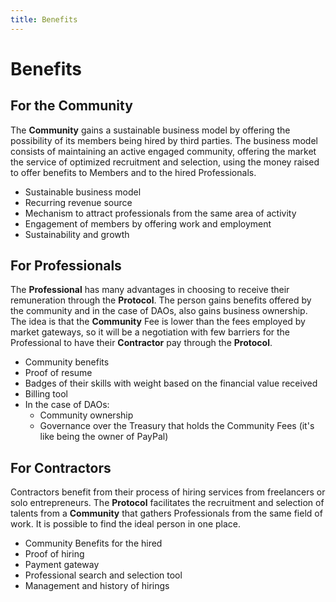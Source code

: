 ```yaml
---
title: Benefits
---
```


# Benefits

## For the Community

The **Community** gains a sustainable business model by offering the possibility of its members being hired by third parties. The business model consists of maintaining an active engaged community, offering the market the service of optimized recruitment and selection, using the money raised to offer benefits to Members and to the hired Professionals.

- Sustainable business model
- Recurring revenue source
- Mechanism to attract professionals from the same area of activity
- Engagement of members by offering work and employment
- Sustainability and growth

## For Professionals

The **Professional** has many advantages in choosing to receive their remuneration through the **Protocol**. The person gains benefits offered by the community and in the case of DAOs, also gains business ownership. The idea is that the **Community** Fee is lower than the fees employed by market gateways, so it will be a negotiation with few barriers for the Professional to have their **Contractor** pay through the **Protocol**.

- Community benefits
- Proof of resume
- Badges of their skills with weight based on the financial value received
- Billing tool
- In the case of DAOs:
  - Community ownership
  - Governance over the Treasury that holds the Community Fees (it's like being the owner of PayPal)

## For Contractors

Contractors benefit from their process of hiring services from freelancers or solo entrepreneurs. The **Protocol** facilitates the recruitment and selection of talents from a **Community** that gathers Professionals from the same field of work. It is possible to find the ideal person in one place.

- Community Benefits for the hired
- Proof of hiring
- Payment gateway
- Professional search and selection tool
- Management and history of hirings

